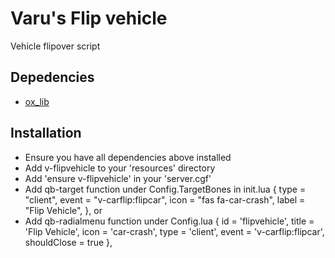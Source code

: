 # Varu's Flip vehicle 
Vehicle flipover script

## Depedencies
- [ox_lib](https://github.com/overextended/ox_lib/releases)

## Installation
- Ensure you have all dependencies above installed
- Add v-flipvehicle to your 'resources' directory
- Add 'ensure v-flipvehicle' in your 'server.cgf'
- Add qb-target function under Config.TargetBones in init.lua
{
    type = "client",
    event = "v-carflip:flipcar",
    icon = "fas fa-car-crash",
    label = "Flip Vehicle",
},
or
- Add qb-radialmenu function under Config.lua
{
    id = 'flipvehicle',
    title = 'Flip Vehicle',
    icon = 'car-crash',
    type = 'client',
    event = 'v-carflip:flipcar',
    shouldClose = true
},